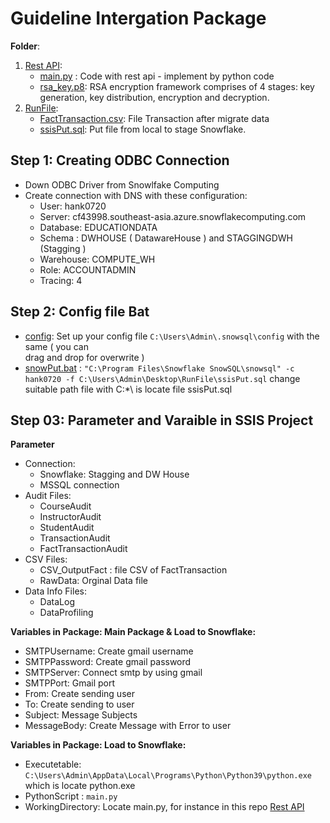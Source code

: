 ﻿# Guideline Intergation Package
**Folder**:
 1. [Rest API](https://github.com/nhinguyen78/Project_Group1_education/tree/Group02/src/Rest%20API "Rest API"):
	 * [main.py](https://github.com/nhinguyen78/Project_Group1_education/blob/Group02/src/Rest%20API/main.py "main.py") : Code with rest api - implement by python code 
	 * [rsa_key.p8](https://github.com/nhinguyen78/Project_Group1_education/blob/Group02/src/Rest%20API/rsa_key.p8 "rsa_key.p8"): RSA encryption framework comprises of 4 stages: key generation, key distribution, encryption and decryption. 
 2. [RunFile](https://github.com/nhinguyen78/Project_Group1_education/tree/Group02/src/RunFile "RunFile"):
	 * [FactTransaction.csv](https://github.com/nhinguyen78/Project_Group1_education/blob/Group02/src/RunFile/FactTransaction.csv "FactTransaction.csv"): File Transaction after migrate data 
	 * [ssisPut.sql](https://github.com/nhinguyen78/Project_Group1_education/blob/Group02/src/RunFile/ssisPut.sql "ssisPut.sql"): Put file from local to stage Snowflake. 
## Step 1: Creating ODBC Connection 
- Down ODBC Driver from Snowlfake Computing 
- Create connection with DNS with these configuration:
	* User: hank0720
	* Server: cf43998.southeast-asia.azure.snowflakecomputing.com
	* Database: EDUCATIONDATA
	* Schema : DWHOUSE ( DatawareHouse ) and STAGGINGDWH (Stagging ) 
	* Warehouse: COMPUTE_WH 
	* Role: ACCOUNTADMIN
	* Tracing: 4
## Step 2: Config file Bat 
- [config](https://github.com/nhinguyen78/Project_Group1_education/blob/Group02/src/snowsql/config "config"): Set up your config file `C:\Users\Admin\.snowsql\config` with the same ( you can   
drag and drop for overwrite ) 
- [snowPut.bat](https://github.com/nhinguyen78/Project_Group1_education/blob/Group02/src/snowsql/snowPut.bat "snowPut.bat") : `"C:\Program Files\Snowflake SnowSQL\snowsql" -c hank0720 -f C:\Users\Admin\Desktop\RunFile\ssisPut.sql` change suitable path file with C:\*\ is locate file ssisPut.sql 

## Step 03: Parameter and Varaible in SSIS Project
**Parameter**
-  Connection: 
	* Snowflake: Stagging and DW House 
	* MSSQL connection 
- Audit Files: 
	* CourseAudit
	* InstructorAudit
	* StudentAudit
	* TransactionAudit
	* FactTransactionAudit
- CSV Files:
	* CSV_OutputFact : file CSV of FactTransaction
	* RawData: Orginal Data file  
- Data Info Files: 
	* DataLog
	* DataProfiling
	
 **Variables in Package: Main Package & Load to Snowflake:**
 - SMTPUsername: Create gmail username
 - SMTPPassword: Create gmail password
 - SMTPServer: Connect smtp by using gmail
 - SMTPPort: Gmail port
 - From: Create sending user
 - To: Create sending to user
 - Subject: Message Subjects
 - MessageBody: Create Message with Error to user
 
 **Variables in Package: Load to Snowflake:**
- Executetable: `C:\Users\Admin\AppData\Local\Programs\Python\Python39\python.exe` which is locate python.exe 
- PythonScript : `main.py`
- WorkingDirectory: Locate main.py,  for instance in this repo [Rest API](https://github.com/nhinguyen78/Project_Group1_education/tree/Group02/src/Rest%20API "Rest API")
